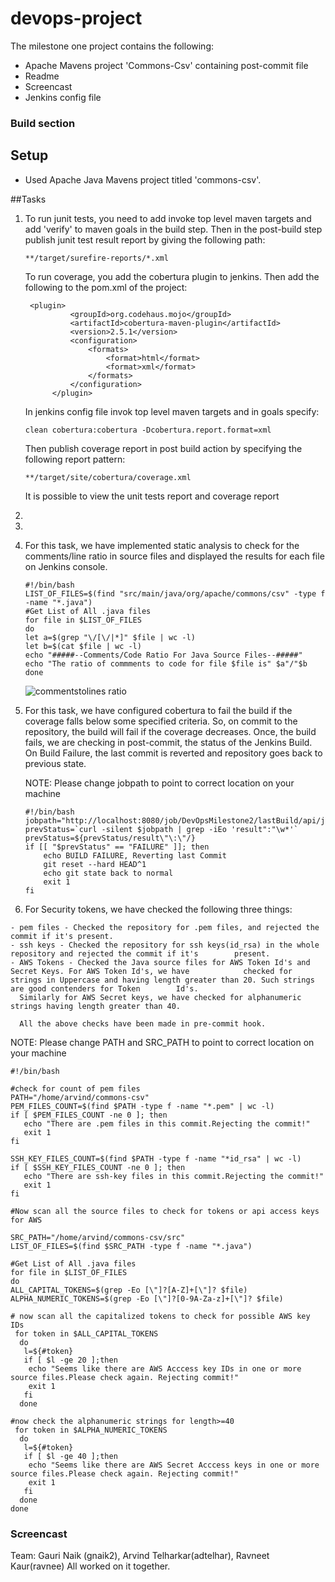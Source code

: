 # devops-project
The milestone one project contains the following: 
* Apache Mavens project 'Commons-Csv' containing post-commit file 
* Readme
* Screencast
* Jenkins config file 

### Build section
## Setup

* Used Apache Java Mavens project titled 'commons-csv'. 

##Tasks

1.  To run junit tests, you need to add invoke top level maven targets and add 'verify' to maven goals in the build       step. Then in the post-build step publish junit test result report by giving the following path: 
    ```
    **/target/surefire-reports/*.xml
    ```
    
    To run coverage, you add the cobertura plugin to jenkins. 
    Then add the following to the pom.xml of the project: 
    ```
     <plugin>
              <groupId>org.codehaus.mojo</groupId>
              <artifactId>cobertura-maven-plugin</artifactId>
              <version>2.5.1</version>
              <configuration>
                  <formats>
                      <format>html</format>
                      <format>xml</format>
                  </formats>
              </configuration>
          </plugin>
     ```
    In jenkins config file invok top level maven targets and in goals specify: 
    ```
    clean cobertura:cobertura -Dcobertura.report.format=xml 
    ```
    Then publish coverage report in post build action by specifying the following report pattern:
    ```
    **/target/site/cobertura/coverage.xml
    ```
    It is possible to view the unit tests report and coverage report
    
2.   
3.   
4.  For this task, we have implemented static analysis to check for the comments/line ratio in source files and           displayed the results for each file on Jenkins console.

    ```
    #!/bin/bash
    LIST_OF_FILES=$(find "src/main/java/org/apache/commons/csv" -type f -name "*.java")
    #Get List of All .java files
    for file in $LIST_OF_FILES
    do
    let a=$(grep "\/[\/|*]" $file | wc -l)
    let b=$(cat $file | wc -l)
    echo "#####--Comments/Code Ratio For Java Source Files--#####"
    echo "The ratio of commments to code for file $file is" $a"/"$b
    done
    ```
    
    ![commentstolines ratio](https://cloud.githubusercontent.com/assets/8634231/10707506/57310208-79c1-11e5-9e73-bd72022fecde.png)

5.  For this task, we have configured cobertura to fail the build if the coverage falls below some specified criteria.     So, on commit to the repository, the build will fail if the coverage decreases. Once, the build fails, we are         checking in post-commit, the status of the Jenkins Build. On Build Failure, the last commit is reverted and           repository goes back to previous state.

    NOTE: Please change jobpath to point to correct location on your machine

    ```
    #!/bin/bash
    jobpath="http://localhost:8080/job/DevOpsMilestone2/lastBuild/api/json"
    prevStatus=`curl -silent $jobpath | grep -iEo 'result":"\w*'`
    prevStatus=${prevStatus/result\"\:\"/}
    if [[ "$prevStatus" == "FAILURE" ]]; then
        echo BUILD FAILURE, Reverting last Commit
        git reset --hard HEAD^1
        echo git state back to normal
        exit 1
    fi
    ```

6.   For Security tokens, we have checked the following three things:  
    
    - pem files - Checked the repository for .pem files, and rejected the commit if it's present.
    - ssh keys - Checked the repository for ssh keys(id_rsa) in the whole repository and rejected the commit if it's        present.
    - AWS Tokens - Checked the Java source files for AWS Token Id's and Secret Keys. For AWS Token Id's, we have            checked for strings in Uppercase and having length greater than 20. Such strings are good contenders for Token        Id's.
      Similarly for AWS Secret keys, we have checked for alphanumeric strings having length greater than 40. 
        
      All the above checks have been made in pre-commit hook.
        
NOTE: Please change PATH and SRC_PATH to point to correct location on your machine

```
#!/bin/bash

#check for count of pem files
PATH="/home/arvind/commons-csv"
PEM_FILES_COUNT=$(find $PATH -type f -name "*.pem" | wc -l)
if [ $PEM_FILES_COUNT -ne 0 ]; then
   echo "There are .pem files in this commit.Rejecting the commit!"
   exit 1
fi

SSH_KEY_FILES_COUNT=$(find $PATH -type f -name "*id_rsa" | wc -l)
if [ $SSH_KEY_FILES_COUNT -ne 0 ]; then
   echo "There are ssh-key files in this commit.Rejecting the commit!"
   exit 1
fi

#Now scan all the source files to check for tokens or api access keys for AWS

SRC_PATH="/home/arvind/commons-csv/src"
LIST_OF_FILES=$(find $SRC_PATH -type f -name "*.java")

#Get List of All .java files
for file in $LIST_OF_FILES
do
ALL_CAPITAL_TOKENS=$(grep -Eo [\"]?[A-Z]+[\"]? $file)
ALPHA_NUMERIC_TOKENS=$(grep -Eo [\"]?[0-9A-Za-z]+[\"]? $file)

# now scan all the capitalized tokens to check for possible AWS key IDs
 for token in $ALL_CAPITAL_TOKENS
  do
   l=${#token}
   if [ $l -ge 20 ];then
    echo "Seems like there are AWS Acccess key IDs in one or more source files.Please check again. Rejecting commit!"
    exit 1
   fi
  done

#now check the alphanumeric strings for length>=40
 for token in $ALPHA_NUMERIC_TOKENS
  do
   l=${#token}
   if [ $l -ge 40 ];then
    echo "Seems like there are AWS Secret Acccess keys in one or more source files.Please check again. Rejecting commit!"
    exit 1
   fi
  done
done
```
       




### Screencast


Team: 
Gauri Naik (gnaik2), 
Arvind Telharkar(adtelhar), 
Ravneet Kaur(ravnee)
All worked on it together. 












